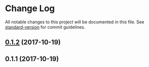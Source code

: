 # Change Log

All notable changes to this project will be documented in this file. See [standard-version](https://github.com/conventional-changelog/standard-version) for commit guidelines.

<a name="0.1.2"></a>
## [0.1.2](https://github.com/eduardostuart/peg-loader/compare/v0.1.1...v0.1.2) (2017-10-19)



<a name="0.1.1"></a>
## 0.1.1 (2017-10-19)
